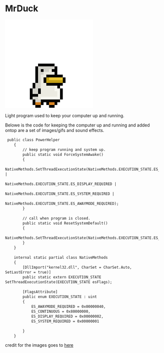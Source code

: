 # MrDuck

![MrDuck](https://github.com/MoonMan42/MrDuck/blob/MrDuckAndGifs/MrDuck.Wpf/Images/Gifs/Idle.gif?raw=true)

Light program used to keep your computer up and running. 

Belowe is the code for keeping the computer up and running and added ontop are a set of images/gifs and sound effects.

```
 public class PowerHelper
    {
        // keep program running and system up.
        public static void ForceSystemAwake()
        {
            NativeMethods.SetThreadExecutionState(NativeMethods.EXECUTION_STATE.ES_CONTINUOUS |
                                                  NativeMethods.EXECUTION_STATE.ES_DISPLAY_REQUIRED |
                                                  NativeMethods.EXECUTION_STATE.ES_SYSTEM_REQUIRED |
                                                  NativeMethods.EXECUTION_STATE.ES_AWAYMODE_REQUIRED);
        }

        // call when program is closed. 
        public static void ResetSystemDefault()
        {
            NativeMethods.SetThreadExecutionState(NativeMethods.EXECUTION_STATE.ES_CONTINUOUS);
        }
    }

    internal static partial class NativeMethods
    {
        [DllImport("kernel32.dll", CharSet = CharSet.Auto, SetLastError = true)]
        public static extern EXECUTION_STATE SetThreadExecutionState(EXECUTION_STATE esFlags);

        [FlagsAttribute]
        public enum EXECUTION_STATE : uint
        {
            ES_AWAYMODE_REQUIRED = 0x00000040,
            ES_CONTINUOUS = 0x80000000,
            ES_DISPLAY_REQUIRED = 0x00000002,
            ES_SYSTEM_REQUIRED = 0x00000001

        }
    }
```

credit for the images goes to [here](https://opengameart.org/content/character-spritesheet-duck)
